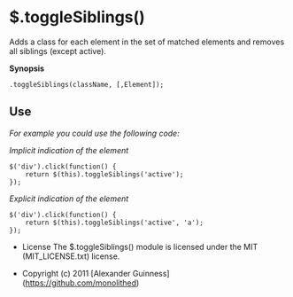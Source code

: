 # $.toggleSiblings()

Adds a class for each element in the set of matched elements and removes all siblings (except active).

**Synopsis**

	.toggleSiblings(className, [,Element]);

## Use
*For example you could use the following code:*

*Implicit indication of the element*

	$('div').click(function() {
		return $(this).toggleSiblings('active');
	});

*Explicit indication of the element*

	$('div').click(function() {
		return $(this).toggleSiblings('active', 'a');
	});

* License
    The $.toggleSiblings() module is licensed under the MIT (MIT_LICENSE.txt) license.

* Copyright (c) 2011 [Alexander Guinness] (https://github.com/monolithed)
